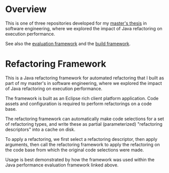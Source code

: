 # Overview
This is one of three repositories developed for my [master's thesis](https://lup.lub.lu.se/student-papers/search/publication/9204484) in software engineering, where we explored the impact of Java refactoring on execution performance.

See also the [evaluation framework](https://github.com/kaohl/masters-thesis-software-evaluation) and the [build framework](https://github.com/kaohl/daivy).

# Refactoring Framework
This is a Java refactoring framework for automated refactoring that I built as part of my master's in software engineering, where we explored the impact of Java refactoring on execution performance.

The framework is built as an Eclipse rich client platform application. Code assets and configuration is required to perform refactorings on a code base.

The refactoring framework can automatically make code selections for a set of refactoring types, and write these as partial (parameterized) "refactoring descriptors" into a cache on disk.

To apply a refactoring, we first select a refactoring descriptor, then apply arguments, then call the refactoring framework to apply the refactoring on the code base from which the original code selections were made.

Usage is best demonstrated by how the framework was used within the Java performance evaluation framework linked above.
